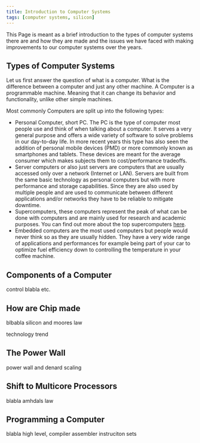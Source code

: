 ```yaml
---
title: Introduction to Computer Systems
tags: [computer systems, silicon]
---
```


This Page is meant as a brief introduction to the types of computer systems there are and how they are made and the issues we have faced with making improvements to our computer systems over the years.

## Types of Computer Systems

Let us first answer the question of what is a computer. What is the difference between a computer and just any other machine. A Computer is a programmable machine. Meaning that it can change its behavior and functionality, unlike other simple machines.

Most commonly Computers are split up into the following types:

- Personal Computer, short PC. The PC is the type of computer most people use and think of when talking about a computer. It serves a very general purpose and offers a wide variety of software to solve problems in our day-to-day life. In more recent years this type has also seen the addition of personal mobile devices (PMD) or more commonly known as smartphones and tablets. These devices are meant for the average consumer which makes subjects them to cost/performance tradeoffs.
- Server computers or also just servers are computers that are usually accessed only over a network (Internet or LAN). Servers are built from the same basic technology as personal computers but with more performance and storage capabilities. Since they are also used by multiple people and are used to communicate between different applications and/or networks they have to be reliable to mitigate downtime.
- Supercomputers, these computers represent the peak of what can be done with computers and are mainly used for research and academic purposes. You can find out more about the top supercomputers [here](https://www.top500.org/).
- Embedded computers are the most used computers but people would never think so as they are usually hidden. They have a very wide range of applications and performances for example being part of your car to optimize fuel efficiency down to controlling the temperature in your coffee machine.

## Components of a Computer

control blabla etc.

## How are Chip made

blbabla silicon and moores law

technology trend

## The Power Wall

power wall and denard scaling

## Shift to Multicore Processors

blabla amhdals law

## Programming a Computer

blabla high level, compiler assembler instruciton sets
